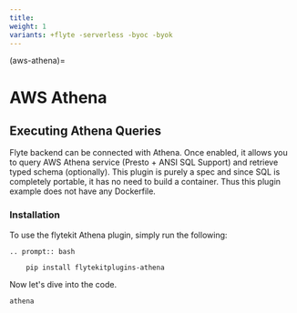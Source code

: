 ```yaml
---
title:
weight: 1
variants: +flyte -serverless -byoc -byok
---
```


(aws-athena)=

# AWS Athena



## Executing Athena Queries

Flyte backend can be connected with Athena. Once enabled, it allows you to query AWS Athena service (Presto + ANSI SQL Support) and retrieve typed schema (optionally).
This plugin is purely a spec and since SQL is completely portable, it has no need to build a container. Thus this plugin example does not have any Dockerfile.

### Installation

To use the flytekit Athena plugin, simply run the following:

```{eval-rst}
.. prompt:: bash

    pip install flytekitplugins-athena
```

Now let's dive into the code.

```{auto-examples-toc}
athena
```
